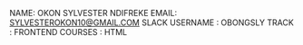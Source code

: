 NAME: OKON SYLVESTER NDIFREKE
EMAIL: SYLVESTEROKON10@GMAIL.COM
SLACK USERNAME : OBONGSLY
TRACK : FRONTEND
COURSES : HTML
